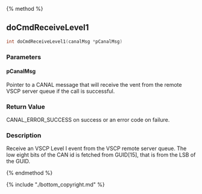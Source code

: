 
{% method %}
## doCmdReceiveLevel1

```c
int doCmdReceiveLevel1(canalMsg *pCanalMsg)
```

### Parameters

#### pCanalMsg
Pointer to a CANAL message that will receive the vent from the remote VSCP server queue if the call is successful.


### Return Value
CANAL_ERROR_SUCCESS on success or an error code on failure. 

### Description
Receive an VSCP Level I event from the VSCP remote server queue. The low eight bits of the CAN id is fetched from GUID[15], that is from the LSB of the GUID. 

{% endmethod %}

{% include "./bottom_copyright.md" %}
